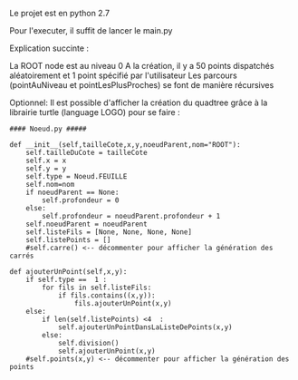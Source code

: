 Le projet est en python 2.7

Pour l'executer, il suffit de lancer le main.py

Explication succinte :

La ROOT node est au niveau 0
A la création, il y a 50 points dispatchés aléatoirement et 1 point spécifié par l'utilisateur
Les parcours (pointAuNiveau et pointLesPlusProches) se font de manière récursives

Optionnel:
	Il est possible d'afficher la création du quadtree grâce à la librairie turtle (language LOGO)
	pour se faire :
	
	#### Noeud.py #####
	
	def __init__(self,tailleCote,x,y,noeudParent,nom="ROOT"):
        self.tailleDuCote = tailleCote
        self.x = x
        self.y = y
        self.type = Noeud.FEUILLE
        self.nom=nom
        if noeudParent == None:
            self.profondeur = 0
        else:
            self.profondeur = noeudParent.profondeur + 1
        self.noeudParent = noeudParent
        self.listeFils = [None, None, None, None]
        self.listePoints = []
        #self.carre() <-- décommenter pour afficher la génération des carrés
		
    def ajouterUnPoint(self,x,y):
        if self.type ==  1 :
            for fils in self.listeFils:
                if fils.contains((x,y)):
                    fils.ajouterUnPoint(x,y)
        else:
            if len(self.listePoints) <4  :
                self.ajouterUnPointDansLaListeDePoints(x,y)
            else:
                self.division()
                self.ajouterUnPoint(x,y)
        #self.points(x,y) <-- décommenter pour afficher la génération des points